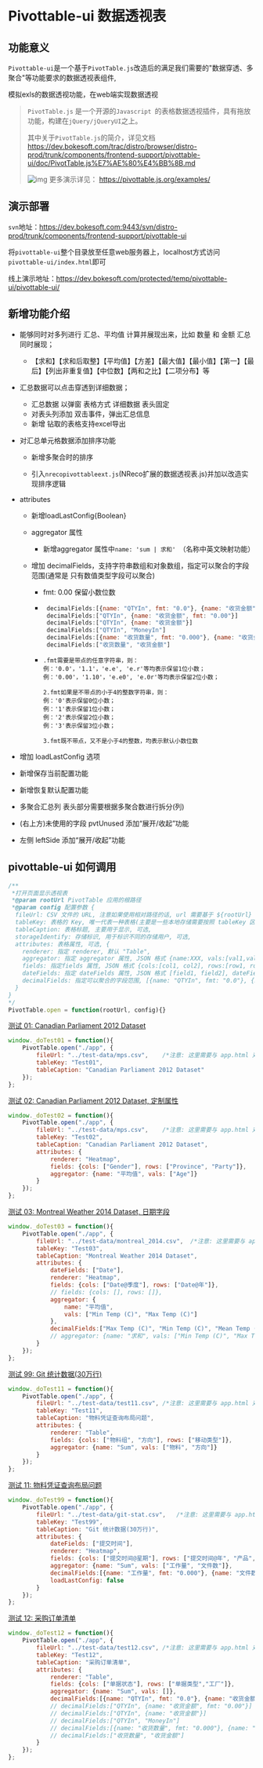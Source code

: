 # Pivottable-ui 数据透视表

## 功能意义

`Pivottable-ui`是一个基于`PivotTable.js`改造后的满足我们需要的"数据穿透、多聚合"等功能要求的数据透视表组件,

模拟exls的数据透视功能，在web端实现数据透视

> `PivotTable.js` 是一个开源的`Javascript `的表格数据透视插件，具有拖放功能，构建在`jQuery/jQueryUI`之上。
>
> 其中关于`PivotTable.js`的简介，详见文档 https://dev.bokesoft.com/trac/distro/browser/distro-prod/trunk/components/frontend-support/pivottable-ui/doc/PivotTable.js%E7%AE%80%E4%BB%8B.md
>
> ![img](.\img\719779-20220310180219393-525604363.gif)
> 更多演示详见： https://pivottable.js.org/examples/ 



## 演示部署

`svn`地址：https://dev.bokesoft.com:9443/svn/distro-prod/trunk/components/frontend-support/pivottable-ui

将`pivottable-ui`整个目录放至任意web服务器上，localhost方式访问`pivottable-ui/index.html`即可

线上演示地址：https://dev.bokesoft.com/protected/temp/pivottable-ui/pivottable-ui/

## 新增功能介绍

- 能够同时对多列进行 汇总、平均值 计算并展现出来，比如 数量 和 金额 汇总同时展现；

  - 【求和】【求和后取整】【平均值】【方差】【最大值】【最小值】【第一】【最后】【列出非重复值】【中位数】【两和之比】【二项分布】等

- 汇总数据可以点击穿透到详细数据；

  - 汇总数据 以弹窗 表格方式 详细数据 表头固定
  - 对表头列添加 双击事件，弹出汇总信息 
  - 新增 钻取的表格支持excel导出

- 对汇总单元格数据添加排序功能

  - 新增多聚合时的排序

  - 引入`nrecopivottableext.js`(NReco扩展的数据透视表.js)并加以改造实现排序逻辑

- attributes

  - 新增loadLastConfig{Boolean}

  - aggregator 属性
    - 新增aggregator 属性中`name: 'sum | 求和' `（名称中英文映射功能）

  - 增加 decimalFields，支持字符串数组和对象数组，指定可以聚合的字段范围(通常是 只有数值类型字段可以聚合)

    - fmt: 0.00 保留小数位数

    - ```javascript
       decimalFields:[{name: "QTYIn", fmt: "0.0"}, {name: "收货金额", fmt: "0.0000"}]
       decimalFields:["QTYIn", {name: "收货金额", fmt: "0.00"}]
       decimalFields:["QTYIn", {name: "收货金额"}]
       decimalFields:["QTYIn", "MoneyIn"]
       decimalFields:[{name: "收货数量", fmt: "0.000"}, {name: "收货金额", fmt: "0.00"}]
       decimalFields:["收货数量", "收货金额"]
      ```

    - ```
      .fmt需要是带点的任意字符串，则：
      例：'0.0'，'1.1'，'e.e', 'e.r'等均表示保留1位小数；
      例：'0.00'，'1.10'，'e.e0', 'e.0r'等均表示保留2位小数；
      
      2.fmt如果是不带点的小于4的整数字符串，则：
      例：'0'表示保留0位小数；
      例：'1'表示保留1位小数；
      例：'2'表示保留2位小数；
      例：'3'表示保留3位小数；
      
      3.fmt既不带点，又不是小于4的整数，均表示默认小数位数
      ```

- 增加 loadLastConfig 选项

- 新增保存当前配置功能

- 新增恢复默认配置功能

- 多聚合汇总列 表头部分需要根据多聚合数进行拆分(列)

- (右上方)未使用的字段 pvtUnused 添加“展开/收起”功能

- 左侧 leftSide 添加“展开/收起”功能

## pivottable-ui 如何调用

```javascript
/**
 *打开页面显示透视表
 *@param rootUrl PivotTable 应用的根路径
 *@param config 配置参数 {
  fileUrl: CSV 文件的 URL, 注意如果使用相对路径的话, url 需要基于 ${rootUrl} 参数计算,
  tableKey: 表格的 Key, 唯一代表一种表格(主要是一些本地存储需要按照 tableKey 区分),
  tableCaption: 表格标题, 主要用于显示, 可选,
  storageIdentify: 存储标识, 用于标识不同的存储用户, 可选,
  attributes: 表格属性, 可选, {
    renderer: 指定 renderer, 默认 "Table",
    aggregator: 指定 aggregator 属性, JSON 格式 {name:XXX, vals:[val1,val2]},
    fields: 指定fields 属性, JSON 格式 {cols:[col1, col2], rows:[row1, row2]},
    dateFields: 指定 dateFields 属性, JSON 格式 [field1, field2], dateFields 会自动加上 年、月、季度、星期 等统计量
    decimalFields: 指定可以聚合的字段范围, [{name: "QTYIn", fmt: "0.0"}, {name: "收货金额", fmt: "0.0000"}]
  }
}
*/
PivotTable.open = function(rootUrl, config){}
```

[测试 01: Canadian Parliament 2012 Dataset](javascript:_doTest01())

```javascript
window._doTest01 = function(){
    PivotTable.open("./app", { 
        fileUrl: "../test-data/mps.csv",	/*注意: 这里需要与 app.html 对应的相对路径*/
        tableKey: "Test01",
        tableCaption: "Canadian Parliament 2012 Dataset"
    });
};
```

[测试 02: Canadian Parliament 2012 Dataset, 定制属性](javascript:_doTest02())

```javascript
window._doTest02 = function(){
    PivotTable.open("./app", { 
        fileUrl: "../test-data/mps.csv",	/*注意: 这里需要与 app.html 对应的相对路径*/
        tableKey: "Test02",
        tableCaption: "Canadian Parliament 2012 Dataset",
        attributes: {
            renderer: "Heatmap",
            fields: {cols: ["Gender"], rows: ["Province", "Party"]},
            aggregator: {name: "平均值", vals: ["Age"]}
        }
    });
};
```

[测试 03: Montreal Weather 2014 Dataset, 日期字段](javascript:_doTest03())

```javascript
window._doTest03 = function(){
    PivotTable.open("./app", { 
        fileUrl: "../test-data/montreal_2014.csv",	/*注意: 这里需要与 app.html 对应的相对路径*/
        tableKey: "Test03",
        tableCaption: "Montreal Weather 2014 Dataset",
        attributes: {
            dateFields: ["Date"],
            renderer: "Heatmap",
            fields: {cols: ["Date@季度"], rows: ["Date@年"]},
            // fields: {cols: [], rows: []},
            aggregator: {
                name: "平均值",
                vals: ["Min Temp (C)", "Max Temp (C)"]
            },
            decimalFields:["Max Temp (C)", "Min Temp (C)", "Mean Temp (C)", "Total Rain (mm)", "Total Snow (cm)"]
            // aggregator: {name: "求和", vals: ["Min Temp (C)", "Max Temp (C)"]}
        }
    });
};
```

[测试 99: Git 统计数据(30万行)](javascript:_doTest99())

```javascript
window._doTest11 = function(){
    PivotTable.open("./app", { 
        fileUrl: "../test-data/test11.csv",	/*注意: 这里需要与 app.html 对应的相对路径*/
        tableKey: "Test11",
        tableCaption: "物料凭证查询布局问题",
        attributes: {
            renderer: "Table",
            fields: {cols: ["物料组", "方向"], rows: ["移动类型"]},
            aggregator: {name: "Sum", vals: ["物料", "方向"]}
        }			
    });
};
```

[测试 11: 物料凭证查询布局问题](javascript:_doTest11())

```javascript
window._doTest99 = function(){
    PivotTable.open("./app", { 
        fileUrl: "../test-data/git-stat.csv",	/*注意: 这里需要与 app.html 对应的相对路径*/
        tableKey: "Test99",
        tableCaption: "Git 统计数据(30万行)",
        attributes: {
            dateFields: ["提交时间"],
            renderer: "Heatmap",
            fields: {cols: ["提交时间@星期"], rows: ["提交时间@年", "产品", "Repo"]},
            aggregator: {name: "Sum", vals: ["工作量", "文件数"]},
            decimalFields:[{name: "工作量", fmt: "0.000"}, {name: "文件数", fmt: "0.00"}],
            loadLastConfig: false
        }			
    });
};
```

[测试 12: 采购订单清单](javascript:_doTest12())

```javascript
window._doTest12 = function(){
    PivotTable.open("./app", { 
        fileUrl: "../test-data/test12.csv",	/*注意: 这里需要与 app.html 对应的相对路径*/
        tableKey: "Test12",
        tableCaption: "采购订单清单",
        attributes: {
            renderer: "Table",
            fields: {cols: ["单据状态"], rows: ["单据类型","工厂"]},
            aggregator: {name: "Sum", vals: []},
            decimalFields:[{name: "QTYIn", fmt: "0.0"}, {name: "收货金额", fmt: "0.0000"}]
            // decimalFields:["QTYIn", {name: "收货金额", fmt: "0.00"}]
            // decimalFields:["QTYIn", {name: "收货金额"}]
            // decimalFields:["QTYIn", "MoneyIn"]
            // decimalFields:[{name: "收货数量", fmt: "0.000"}, {name: "收货金额", fmt: "0.00"}]
            // decimalFields:["收货数量", "收货金额"]
        }
    });
};
```


